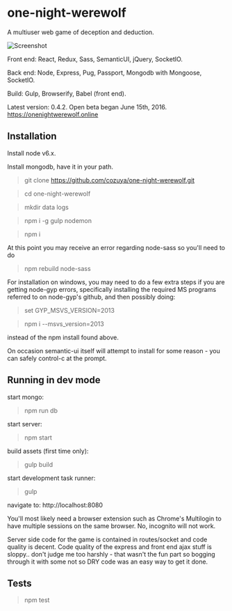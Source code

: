 one-night-werewolf
======================

A multiuser web game of deception and deduction.

![Screenshot](http://i.imgur.com/B1rRHbY.png)

Front end: React, Redux, Sass, SemanticUI, jQuery, SocketIO.

Back end: Node, Express, Pug, Passport, Mongodb with Mongoose, SocketIO.

Build: Gulp, Browserify, Babel (front end).

Latest version: 0.4.2.  Open beta began June 15th, 2016.  https://onenightwerewolf.online

## Installation ##

Install node v6.x.

Install mongodb, have it in your path.

> git clone https://github.com/cozuya/one-night-werewolf.git

> cd one-night-werewolf

> mkdir data logs

> npm i -g gulp nodemon

> npm i

At this point you may receive an error regarding node-sass so you'll need to do

> npm rebuild node-sass

For installation on windows, you may need to do a few extra steps if you are getting node-gyp errors, specifically installing the required MS programs referred to on node-gyp's github, and then possibly doing:

> set GYP_MSVS_VERSION=2013

> npm i --msvs_version=2013

instead of the npm install found above.

On occasion semantic-ui itself will attempt to install for some reason - you can safely control-c at the prompt.

## Running in dev mode ##

start mongo:

> npm run db

start server:

> npm start

build assets (first time only):

> gulp build

start development task runner:

> gulp

navigate to: http://localhost:8080

You'll most likely need a browser extension such as Chrome's Multilogin to have multiple sessions on the same browser.  No, incognito will not work.

Server side code for the game is contained in routes/socket and code quality is decent.  Code quality of the express and front end ajax stuff is sloppy.. don't judge me too harshly - that wasn't the fun part so bogging through it with some not so DRY code was an easy way to get it done.

## Tests ##

> npm test